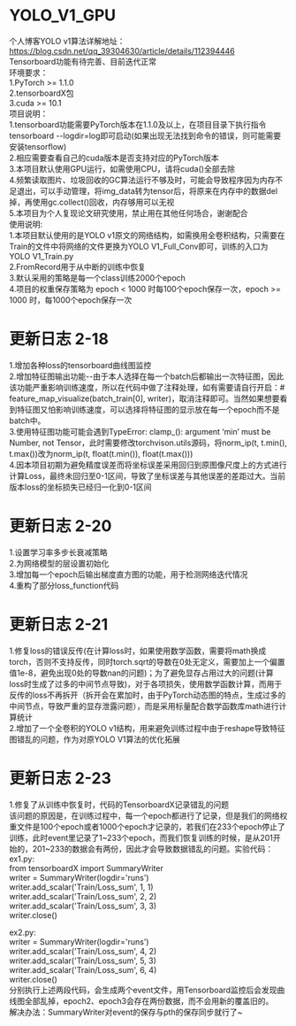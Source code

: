 # YOLO_V1_GPU  
个人博客YOLO v1算法详解地址：https://blog.csdn.net/qq_39304630/article/details/112394446  
Tensorboard功能有待完善、目前迭代正常  
环境要求：  
1.PyTorch >= 1.1.0  
2.tensorboardX包  
3.cuda >= 10.1  
项目说明：  
1.tensorboard功能需要PyTorch版本在1.1.0及以上，在项目目录下执行指令tensorboard --logdir=log即可启动(如果出现无法找到命令的错误，则可能需要安装tensorflow)  
2.相应需要查看自己的cuda版本是否支持对应的PyTorch版本  
3.本项目默认使用GPU运行，如需使用CPU，请将cuda()全部去除  
4.频繁读取图片、垃圾回收的GC算法运行不够及时，可能会导致程序因为内存不足退出，可以手动管理，将img_data转为tensor后，将原来在内存中的数据del掉，再使用gc.collect()回收，内存够用可以无视  
5.本项目为个人复现论文研究使用，禁止用在其他任何场合，谢谢配合  
使用说明:  
1.本项目默认使用的是YOLO v1原文的网络结构，如需换用全卷积结构，只需要在Train的文件中将网络的文件更换为YOLO V1_Full_Conv即可，训练的入口为YOLO V1_Train.py  
2.FromRecord用于从中断的训练中恢复  
3.默认采用的策略是每一个class训练2000个epoch  
4.项目的权重保存策略为 epoch < 1000 时每100个epoch保存一次，epoch >= 1000 时，每1000个epoch保存一次  

# 更新日志 2-18  
1.增加各种loss的tensorboard曲线图监控  
2.增加特征图输出功能--由于本人选择在每一个batch后都输出一次特征图，因此该功能严重影响训练速度，所以在代码中做了注释处理，如有需要请自行开启：# feature_map_visualize(batch_train[0], writer)，取消注释即可。当然如果想要看到特征图又怕影响训练速度，可以选择将特征图的显示放在每一个epoch而不是batch中。  
3.使用特征图功能可能会遇到TypeError: clamp_(): argument ‘min’ must be Number, not Tensor，此时需要修改torchvison.utils源码，将norm_ip(t, t.min(), t.max())改为norm_ip(t, float(t.min()), float(t.max()))  
4.因本项目初期为避免精度误差而将坐标误差采用回归到原图像尺度上的方式进行计算Loss，最终未回归至0-1区间，导致了坐标误差与其他误差的差距过大。当前版本loss的坐标损失已经归一化到0-1区间  

# 更新日志 2-20
1.设置学习率多步长衰减策略  
2.为网络模型的层设置初始化  
3.增加每一个epoch后输出梯度直方图的功能，用于检测网络迭代情况  
4.重构了部分loss_function代码  

# 更新日志 2-21  
1.修复loss的错误反传(在计算loss时，如果使用数学函数，需要将math换成torch，否则不支持反传，同时torch.sqrt的导数在0处无定义，需要加上一个偏置值1e-8，避免出现0处的导数nan的问题)；为了避免显存占用过大的问题(计算loss时生成了过多的中间节点导致)，对于各项损失，使用数学函数计算，而用于反传的loss不再拆开（拆开会在累加时，由于PyTorch动态图的特点，生成过多的中间节点，导致严重的显存泄露问题），而是采用标量配合数学函数库math进行计算统计  
2.增加了一个全卷积的YOLO v1结构，用来避免训练过程中由于reshape导致特征图错乱的问题，作为对原YOLO V1算法的优化拓展  

# 更新日志 2-23
1.修复了从训练中恢复时，代码的TensorboardX记录错乱的问题  
该问题的原因是，在训练过程中，每一个epoch都进行了记录，但是我们的网络权重文件是100个epoch或者1000个epoch才记录的，若我们在233个epoch停止了训练，此时event里记录了1~233个epoch，而我们恢复训练的时候，是从201开始的，201~233的数据会有两份，因此才会导致数据错乱的问题。实验代码：  
ex1.py:  
from tensorboardX import SummaryWriter  
writer = SummaryWriter(logdir='runs')  
writer.add_scalar('Train/Loss_sum', 1, 1)  
writer.add_scalar('Train/Loss_sum', 2, 2)  
writer.add_scalar('Train/Loss_sum', 3, 3)  
writer.close()  

ex2.py:  
writer = SummaryWriter(logdir='runs')  
writer.add_scalar('Train/Loss_sum', 4, 2)  
writer.add_scalar('Train/Loss_sum', 5, 3)  
writer.add_scalar('Train/Loss_sum', 6, 4)  
writer.close()  
分别执行上述两段代码，会生成两个event文件，用Tensorboard监控后会发现曲线图全部乱掉，epoch2、epoch3会存在两份数据，而不会用新的覆盖旧的。  
解决办法：SummaryWriter对event的保存与pth的保存同步就行了~  
